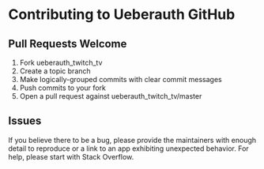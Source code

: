 # Contributing to Ueberauth GitHub

## Pull Requests Welcome
1. Fork ueberauth_twitch_tv
2. Create a topic branch
3. Make logically-grouped commits with clear commit messages
4. Push commits to your fork
5. Open a pull request against ueberauth_twitch_tv/master

## Issues

If you believe there to be a bug, please provide the maintainers with enough
detail to reproduce or a link to an app exhibiting unexpected behavior. For
help, please start with Stack Overflow.
